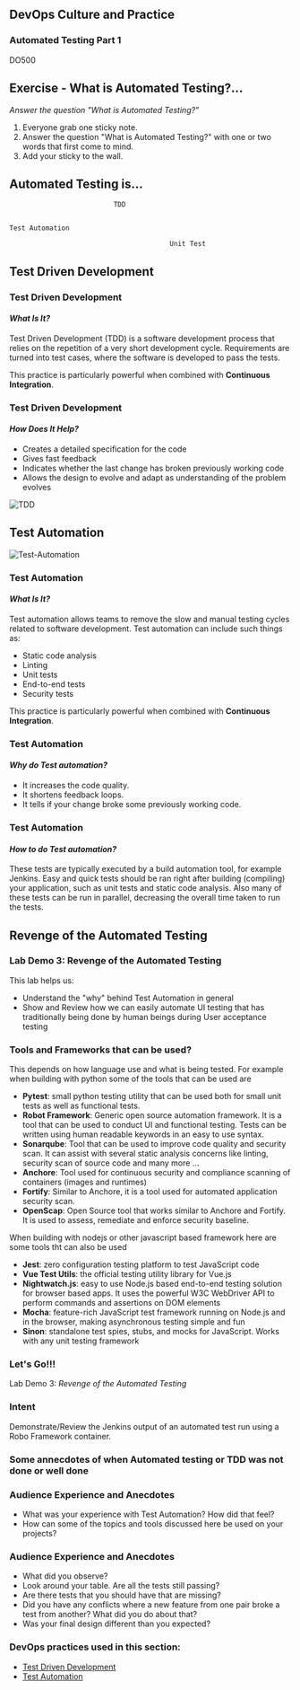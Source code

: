 <!-- .slide: data-background-image="images/RH_NewBrand_Background.png" -->
## DevOps Culture and Practice <!-- {_class="course-title"} -->
### Automated Testing Part 1 <!-- {_class="title-color"} -->
DO500 <!-- {_class="title-color"} -->



## Exercise - What is Automated Testing?...
_Answer the question "What is Automated Testing?"_
1. Everyone grab one sticky note.
2. Answer the question "What is Automated Testing?" with one or two words that first
come to mind.
3. Add your sticky to the wall.



<!-- .slide: data-transition="fade-in slide-out" -->
## Automated Testing is...

                              TDD

                                                                           Test Automation

                                            Unit Test



<!-- .slide: id="tdd" -->
## Test Driven Development



### Test Driven Development
#### _What Is It?_
Test Driven Development (TDD) is a software development process that relies on
the repetition of a very short development cycle.
Requirements are turned into test cases, where the software is developed to pass
the tests.

This practice is particularly powerful when combined with
**Continuous Integration**.



### Test Driven Development
#### _How Does It Help?_
* Creates a detailed specification for the code
* Gives fast feedback
* Indicates whether the last change has broken previously working code
* Allows the design to evolve and adapt as understanding of the problem evolves



![TDD](images/tdd/TDD_Lifecycle.png)



## Test Automation



![Test-Automation](images/test-automation.png) 



### Test Automation
#### _What Is It?_
Test automation allows teams to remove the slow and manual testing cycles related to software development. 
Test automation can include such things as:

* Static code analysis
* Linting
* Unit tests
* End-to-end tests
* Security tests

This practice is particularly powerful when combined with
**Continuous Integration**.



### Test Automation 
#### _Why do Test automation?_
* It increases the code quality.
* It shortens feedback loops.
* It tells if your change broke some previously working code.



### Test Automation 
#### _How to do Test automation?_
These tests are typically executed by a build automation tool, for example Jenkins. 
Easy and quick tests should be ran right after building (compiling) your application, such as unit tests and static code analysis. 
Also many of these tests can be run in parallel, decreasing the overall time taken to run the tests.




<!-- .slide: id="revenge-automated-testing" -->
## Revenge of the Automated Testing



### Lab Demo 3: Revenge of the Automated Testing
This lab helps us:
* Understand the "why" behind Test Automation in general
* Show and Review how we can easily automate UI testing that has traditionally being done by human beings during User acceptance testing



### Tools and Frameworks that can be used?
This depends on how language use and what is being tested. 
For example when building with python some of the tools that can be used are
* **Pytest**: small python testing utility that can be used both for small unit tests as well as functional tests.
* **Robot Framework**: Generic open source automation framework. It is a tool that can be used to conduct UI and functional testing.
Tests can be written using human readable keywords in an easy to use syntax.  
* **Sonarqube**: Tool that can be used to improve code quality and security scan. It can assist with several static analysis concerns 
like linting, security scan of source code and many more ...
* **Anchore**: Tool used for continuous security and compliance scanning of containers (images and runtimes)
* **Fortify**: Similar to Anchore, it is a tool used for automated application security scan. 
* **OpenScap**: Open Source tool that works similar to Anchore and Fortify. It is used to assess, remediate and enforce security baseline.

When building with nodejs or other javascript based framework here are some tools tht can also be used
* **Jest**: zero configuration testing platform to test JavaScript code
* **Vue Test Utils**: the official testing utility library for Vue.js
* **Nightwatch.js**: easy to use Node.js based end-to-end testing solution for
browser based apps. It uses the powerful W3C WebDriver API to perform commands
and assertions on DOM elements
* **Mocha**: feature-rich JavaScript test framework running on Node.js and in
the browser, making asynchronous testing simple and fun
* **Sinon**: standalone test spies, stubs, and mocks for JavaScript. Works with
any unit testing framework



### Let's Go!!!
Lab Demo 3: _Revenge of the Automated Testing_


### Intent
Demonstrate/Review the Jenkins output of an automated test run using a Robo Framework container.


### Some annecdotes of when Automated testing or TDD was not done or well done 



### Audience Experience and Anecdotes 
<!-- speaker info
Sometimes people will build something new that breaks an existing test and they either won't have noticed or won't have cared. If this is the case then discuss why tests must always be passing.

Generally not everyone will have done this. They'll be so busy creating interesting requirements that they don't have time to build the five things that the customer actually asked for. Discuss this.

Many times people will have built cool things that they didn't have tests for. We stress again that in TDD, we don't build anything until the test has forced us to do that.

 -->
 - What was your experience with Test Automation? How did that feel?
 - How can some of the topics and tools discussed here be used on your projects?


### Audience Experience and Anecdotes 

<!-- Speaker notes

What did you observe?
A wide open question like this will often bring out observations we didn't anticipate.
Look around your table. Are all the tests still passing? If not, discuss.
Often people will now realize that something is broken and they hadn't noticed. This can lead into a discussion of continuous integration servers.
Are there tests that you should have that are missing?
Once a team built a zoo and then didn't complete the fencing around the lion enclosure. Perhaps they'd needed a test to ensure the lions couldn't get out to eat all the other animals.
Did you have any conflicts where a new feature from one pair broke a test from another? What did you do about that?
Was your final design different than you expected? Discuss.
 -->
 - What did you observe?
 - Look around your table. Are all the tests still passing?
 - Are there tests that you should have that are missing?
 - Did you have any conflicts where a new feature from one pair broke a test from another? What did you do about that?
 - Was your final design different than you expected?



<!-- .slide: data-background-image="images/chef-background.png", class="white-style" -->
### DevOps practices used in this section:
- [Test Driven Development](https://openpracticelibrary.com/practice/test-driven-development/)
- [Test Automation](https://openpracticelibrary.com/practice/test-automation/)
